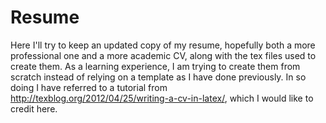 # Resume
Here I'll try to keep an updated copy of my resume, hopefully both a more professional one and a more academic CV, along with the tex files used to create them.  As a learning experience, I am trying to create them from scratch instead of relying on a template as I have done previously.  In so doing I have referred to a tutorial from http://texblog.org/2012/04/25/writing-a-cv-in-latex/, which I would like to credit here.  

